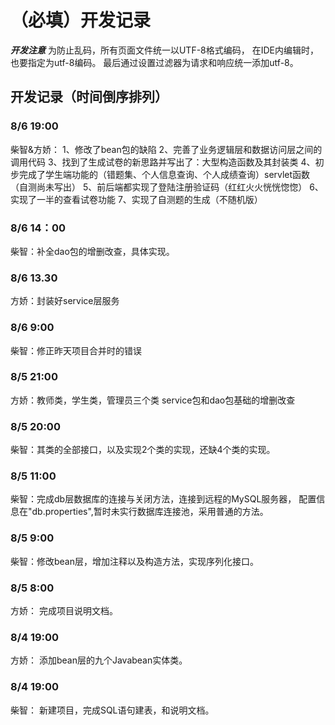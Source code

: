 ﻿# （必填）开发记录

***开发注意***
为防止乱码，所有页面文件统一以UTF-8格式编码，
在IDE内编辑时，也要指定为utf-8编码。
最后通过设置过滤器为请求和响应统一添加utf-8。


## 开发记录（时间倒序排列）

### 8/6 19:00
柴智&方娇：
1、修改了bean包的缺陷
2、完善了业务逻辑层和数据访问层之间的调用代码
3、找到了生成试卷的新思路并写出了：大型构造函数及其封装类
4、初步完成了学生端功能的（错题集、个人信息查询、个人成绩查询）servlet函数（自测尚未写出）
5、前后端都实现了登陆注册验证码（红红火火恍恍惚惚）
6、实现了一半的查看试卷功能
7、实现了自测题的生成（不随机版）

### 8/6 14：00
柴智：补全dao包的增删改查，具体实现。

### 8/6  13.30
方娇：封装好service层服务

### 8/6 9:00
柴智：修正昨天项目合并时的错误

### 8/5 21:00
方娇：教师类，学生类，管理员三个类 service包和dao包基础的增删改查

### 8/5 20:00
柴智：其类的全部接口，以及实现2个类的实现，还缺4个类的实现。

### 8/5 11:00
柴智：完成db层数据库的连接与关闭方法，连接到远程的MySQL服务器，
配置信息在"db.properties",暂时未实行数据库连接池，采用普通的方法。 

### 8/5 9:00
柴智：修改bean层，增加注释以及构造方法，实现序列化接口。 

### 8/5 8:00
方娇： 完成项目说明文档。 

### 8/4 19:00
方娇： 添加bean层的九个Javabean实体类。 

### 8/4 19:00
柴智： 新建项目，完成SQL语句建表，和说明文档。 

